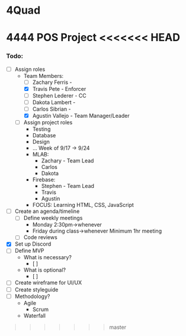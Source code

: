 # 4Quad
4444 POS Project
<<<<<<< HEAD
=======

### Todo:
- [ ] Assign roles
  - Team Members:
    - [ ] Zachary Ferris  - 
    - [x] Travis Pete     - Enforcer
    - [ ] Stephen Lederer - CC
    - [ ] Dakota Lambert  - 
    - [ ] Carlos Sibrian  - 
    - [x] Agustin Vallejo - Team Manager/Leader
  - [ ] Assign project roles
    - Testing
    - Database
    - Design
    - ...
    Week of 9/17 -> 9/24
    - MLAB:
      - Zachary - Team Lead
      - Carlos
      - Dakota
    - Firebase:
      - Stephen - Team Lead
      - Travis
      - Agustin
    - FOCUS:
      Learning HTML, CSS, JavaScript
- [ ] Create an agenda/timeline
  - [ ] Define weekly meetings
    - Monday 2:30pm->whenever
    - Friday during class->whenever
    Minimum 1hr meeting
  - [ ] Code reviews
- [x] Set up Discord
- [ ] Define MVP
  - What is necessary?
    - [ ] 
  - What is optional?
    - [ ] 
- [ ] Create wireframe for UI/UX
- [ ] Create styleguide
- [ ] Methodology?
    - Agile
      - Scrum
    - Waterfall
>>>>>>> master

